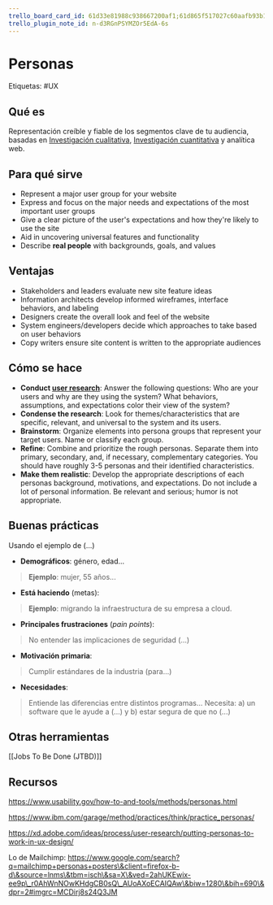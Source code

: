 ```yaml
---
trello_board_card_id: 61d33e81988c938667200af1;61d865f517027c60aafb93b1
trello_plugin_note_id: n-d3RGnPSYMZOr5EdA-6s
---
```

# Personas
Etiquetas: #UX 

## Qué es
Representación creíble y fiable de los segmentos clave de tu audiencia, basadas en [Investigación cualitativa](../../../diseo-de-experiencia/investigacin/tipos-de-investigacin/investigacin-cualitativa.md), [Investigación cuantitativa](../../../diseo-de-experiencia/investigacin/tipos-de-investigacin/investigacin-cuantitativa.md) y analítica web.

## Para qué sirve
-   Represent a major user group for your website
-   Express and focus on the major needs and expectations of the most important user groups
-   Give a clear picture of the user's expectations and how they're likely to use the site
-   Aid in uncovering universal features and functionality
-   Describe **real people** with backgrounds, goals, and values

## Ventajas
-   Stakeholders and leaders evaluate new site feature ideas
-   Information architects develop informed wireframes, interface behaviors, and labeling
-   Designers create the overall look and feel of the website
-   System engineers/developers decide which approaches to take based on user behaviors
-   Copy writers ensure site content is written to the appropriate audiences

## Cómo se hace
-   **Conduct [user research](https://www.usability.gov/what-and-why/user-research.html)**: Answer the following questions: Who are your users and why are they using the system? What behaviors, assumptions, and expectations color their view of the system?
-   **Condense the research**: Look for themes/characteristics that are specific, relevant, and universal to the system and its users.
-   **Brainstorm**: Organize elements into persona groups that represent your target users. Name or classify each group.
-   **Refine**: Combine and prioritize the rough personas. Separate them into primary, secondary, and, if necessary, complementary categories. You should have roughly 3-5 personas and their identified characteristics.
-   **Make them realistic**: Develop the appropriate descriptions of each personas background, motivations, and expectations. Do not include a lot of personal information. Be relevant and serious; humor is not appropriate.

## Buenas prácticas
Usando el ejemplo de (...)

- **Demográficos**: género, edad...
> **Ejemplo**: mujer, 55 años...

- **Está haciendo** (metas): 
>**Ejemplo**: migrando la infraestructura de su empresa a cloud.

- **Principales frustraciones** (*pain points*): 
>No entender las implicaciones de seguridad (...)

- **Motivación primaria**:
>Cumplir estándares de la industria (para...)

- **Necesidades**: 
>Entiende las diferencias entre distintos programas...
> Necesita: a) un software que le ayude a (...) y b) estar segura de que no (...)


## Otras herramientas
[[Jobs To Be Done (JTBD)]]

## Recursos
https://www.usability.gov/how-to-and-tools/methods/personas.html

https://www.ibm.com/garage/method/practices/think/practice_personas/

https://xd.adobe.com/ideas/process/user-research/putting-personas-to-work-in-ux-design/

Lo de Mailchimp: https://www.google.com/search?q=mailchimp+personas+posters\&client=firefox-b-d\&source=lnms\&tbm=isch\&sa=X\&ved=2ahUKEwix-ee9p\_r0AhWnNOwKHdgCB0sQ\_AUoAXoECAIQAw\&biw=1280\&bih=690\&dpr=2#imgrc=MCDirj8s24Q3JM
